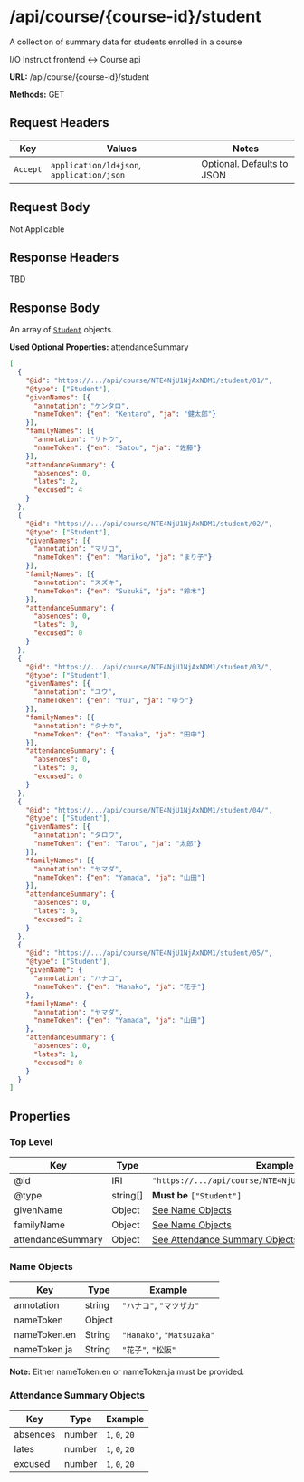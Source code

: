# /api/course/{course-id}/student

A collection of summary data for students enrolled in a course

I/O
Instruct frontend <-> Course api

**URL:** /api/course/{course-id}/student

**Methods:** GET

## Request Headers

| Key | Values | Notes |
|-----|------------|-------|
| `Accept` | `application/ld+json`, `application/json` | Optional. Defaults to JSON |

## Request Body

Not Applicable

## Response Headers

TBD

## Response Body

An array of [`Student`](../classes/Student.md) objects.

**Used Optional Properties:** attendanceSummary

```json
[
  {
    "@id": "https://.../api/course/NTE4NjU1NjAxNDM1/student/01/",
    "@type": ["Student"],
    "givenNames": [{
      "annotation": "ケンタロ",
      "nameToken": {"en": "Kentaro", "ja": "健太郎"}
    }],
    "familyNames": [{
      "annotation": "サトウ",
      "nameToken": {"en": "Satou", "ja": "佐藤"}
    }],
    "attendanceSummary": {
      "absences": 0,
      "lates": 2,
      "excused": 4
    }
  },
  {
    "@id": "https://.../api/course/NTE4NjU1NjAxNDM1/student/02/",
    "@type": ["Student"],
    "givenNames": [{
      "annotation": "マリコ",
      "nameToken": {"en": "Mariko", "ja": "まり子"}
    }],
    "familyNames": [{
      "annotation": "スズキ",
      "nameToken": {"en": "Suzuki", "ja": "鈴木"}
    }],
    "attendanceSummary": {
      "absences": 0,
      "lates": 0,
      "excused": 0
    }
  },
  { 
    "@id": "https://.../api/course/NTE4NjU1NjAxNDM1/student/03/",
    "@type": ["Student"],
    "givenNames": [{
      "annotation": "ユウ",
      "nameToken": {"en": "Yuu", "ja": "ゆう"}
    }],
    "familyNames": [{
      "annotation": "タナカ",
      "nameToken": {"en": "Tanaka", "ja": "田中"}
    }],
    "attendanceSummary": {
      "absences": 0,
      "lates": 0,
      "excused": 0
    }
  },
  {
    "@id": "https://.../api/course/NTE4NjU1NjAxNDM1/student/04/",
    "@type": ["Student"],
    "givenNames": [{
      "annotation": "タロウ",
      "nameToken": {"en": "Tarou", "ja": "太郎"}
    }],
    "familyNames": [{
      "annotation": "ヤマダ",
      "nameToken": {"en": "Yamada", "ja": "山田"}
    }],
    "attendanceSummary": {
      "absences": 0,
      "lates": 0,
      "excused": 2
    }
  },
  {
    "@id": "https://.../api/course/NTE4NjU1NjAxNDM1/student/05/",
    "@type": ["Student"],
    "givenName": {
      "annotation": "ハナコ",
      "nameToken": {"en": "Hanako", "ja": "花子"}
    },
    "familyName": {
      "annotation": "ヤマダ",
      "nameToken": {"en": "Yamada", "ja": "山田"}
    },
    "attendanceSummary": {
      "absences": 0,
      "lates": 1,
      "excused": 0
    }
  }
]
```

## Properties

### Top Level

| Key               | Type     | Example                                                                 |
|-------------------|----------|-------------------------------------------------------------------------|
| @id               | IRI      | `"https://.../api/course/NTE4NjU1NjAxNDM1/student/05/"`                 |
| @type             | string[] | **Must be** `["Student"]`                                               |
| givenName         | Object   | [See Name Objects](#name-objects)                                       |
| familyName        | Object   | [See Name Objects](#name-objects)                                       |
| attendanceSummary | Object   | [See Attendance Summary Objects](attendance-summary-objects)            |

### Name Objects

| Key               | Type     | Example                                               |
|-------------------|----------|-------------------------------------------------------|
| annotation        | string   | `"ハナコ"`, `"マツザカ"`                                 |
| nameToken         | Object   |                                                       |
| nameToken.en      | String   | `"Hanako"`, `"Matsuzaka"`                             |
| nameToken.ja      | String   | `"花子"`, `"松阪"`                                      |

**Note:** Either nameToken.en or nameToken.ja must be provided.

### Attendance Summary Objects

| Key               | Type     | Example                                               |
|-------------------|----------|-------------------------------------------------------|
| absences          | number   | `1`, `0`, `20`                                        |
| lates             | number   | `1`, `0`, `20`                                        |
| excused           | number   | `1`, `0`, `20`                                        |
